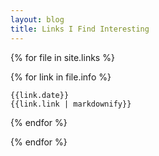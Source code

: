 ```yaml
---
layout: blog
title: Links I Find Interesting
---
```


{% for file in site.links %}

  {% for link in file.info %}

    {{link.date}}
    {{link.link | markdownify}}
    
  {% endfor %}

{% endfor %}


